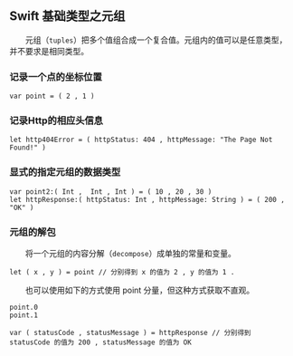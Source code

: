 ## Swift 基础类型之元组
　　元组（`tuples`）把多个值组合成一个复合值。元组内的值可以是任意类型，并不要求是相同类型。

### 记录一个点的坐标位置
```
var point = ( 2 , 1 )
```

### 记录Http的相应头信息
```
let http404Error = ( httpStatus: 404 , httpMessage: "The Page Not Found!" )
```

### 显式的指定元组的数据类型
```
var point2:( Int ,  Int , Int ) = ( 10 , 20 , 30 )
let httpResponse:( httpStatus: Int , httpMessage: String ) = ( 200 , "OK" )
```

### 元组的解包
　　将一个元组的内容分解（`decompose`）成单独的常量和变量。
```
let ( x , y ) = point // 分别得到 x 的值为 2 , y 的值为 1 .
```
　　也可以使用如下的方式使用 point 分量，但这种方式获取不直观。
```
point.0
point.1
```

```
var ( statusCode , statusMessage ) = httpResponse // 分别得到 statusCode 的值为 200 , statusMessage 的值为 OK
```

